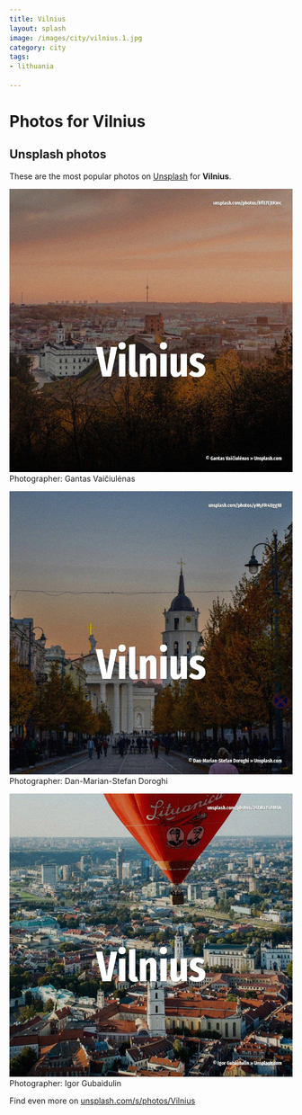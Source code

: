 ```yaml
---
title: Vilnius
layout: splash
image: /images/city/vilnius.1.jpg
category: city
tags:
- lithuania

---
```

# Photos for Vilnius
 
## Unsplash photos
These are the most popular photos on [Unsplash](https://unsplash.com) for **Vilnius**.
 
![Vilnius](/images/city/vilnius.1.jpg)
Photographer:  Gantas Vaičiulėnas
 
![Vilnius](/images/city/vilnius.2.jpg)
Photographer:  Dan-Marian-Stefan Doroghi
 
![Vilnius](/images/city/vilnius.3.jpg)
Photographer:  Igor Gubaidulin
 
Find even more on [unsplash.com/s/photos/Vilnius](https://unsplash.com/s/photos/Vilnius)
 

